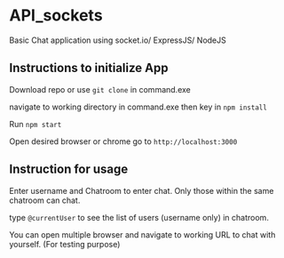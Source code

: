 # API_sockets

Basic Chat application using socket.io/ ExpressJS/ NodeJS

## Instructions to initialize App

Download repo or use `git clone` in command.exe

navigate to working directory in command.exe then key in `npm install`

Run `npm start`

Open desired browser or chrome go to `http://localhost:3000`

## Instruction for usage

Enter username and Chatroom to enter chat. Only those within the same chatroom can chat.

type `@currentUser` to see the list of users (username only) in chatroom.

You can open multiple browser and navigate to working URL to chat with yourself. (For testing purpose)
